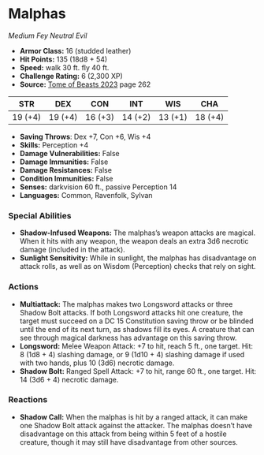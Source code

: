 # Malphas

*Medium* *Fey* *Neutral Evil*

- **Armor Class:** 16 (studded leather)
- **Hit Points:** 135 (18d8 + 54)
- **Speed:** walk 30 ft. fly 40 ft.
- **Challenge Rating:** 6 (2,300 XP)
- **Source:** [Tome of Beasts 2023](https://koboldpress.com/kpstore/product/tome-of-beasts-1-2023-edition/) page 262

| STR | DEX | CON | INT | WIS | CHA |
| --- | --- | --- | --- | --- | --- |
| 19 (+4) | 19 (+4) | 16 (+3) | 14 (+2) | 13 (+1) | 18 (+4) |

- **Saving Throws**: Dex +7, Con +6, Wis +4
- **Skills:** Perception +4
- **Damage Vulnerabilities:** False
- **Damage Immunities:** False
- **Damage Resistances:** False
- **Condition Immunities:** False
- **Senses:** darkvision 60 ft., passive Perception 14
- **Languages:** Common, Ravenfolk, Sylvan

### Special Abilities

- **Shadow-Infused Weapons:** The malphas’s weapon attacks are magical. When it hits with any weapon, the weapon deals an extra 3d6 necrotic damage (included in the attack).
- **Sunlight Sensitivity:** While in sunlight, the malphas has disadvantage on attack rolls, as well as on Wisdom (Perception) checks that rely on sight.

### Actions

- **Multiattack:** The malphas makes two Longsword attacks or three Shadow Bolt attacks. If both Longsword attacks hit one creature, the target must succeed on a DC 15 Constitution saving throw or be blinded until the end of its next turn, as shadows fill its eyes. A creature that can see through magical darkness has advantage on this saving throw.
- **Longsword:** Melee Weapon Attack: +7 to hit, reach 5 ft., one target. Hit: 8 (1d8 + 4) slashing damage, or 9 (1d10 + 4) slashing damage if used with two hands, plus 10 (3d6) necrotic damage.
- **Shadow Bolt:** Ranged Spell Attack: +7 to hit, range 60 ft., one target. Hit: 14 (3d6 + 4) necrotic damage.

### Reactions

- **Shadow Call:** When the malphas is hit by a ranged attack, it can make one Shadow Bolt attack against the attacker. The malphas doesn’t have disadvantage on this attack from being within 5 feet of a hostile creature, though it may still have disadvantage from other sources.
